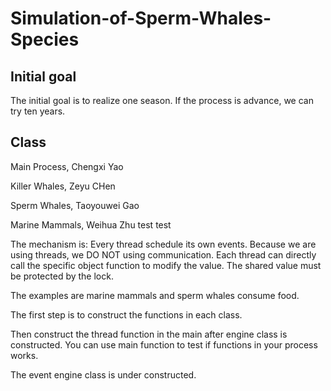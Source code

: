 # Simulation-of-Sperm-Whales-Species

## Initial goal
The initial goal is to realize one season. If the process is advance, we can try ten 
years.

## Class
Main Process, Chengxi Yao

Killer Whales, Zeyu CHen

Sperm Whales, Taoyouwei Gao

Marine Mammals, Weihua Zhu test test

The mechanism is:
Every thread schedule its own events. Because we are using threads, we DO NOT using
communication. Each thread can directly call the specific object function to modify
the value. The shared value must be protected by the lock.

The examples are marine mammals and sperm whales consume food.

The first step is to construct the functions in each class.

Then construct the thread function in the main after engine class is constructed. You
can use main function to test if functions in your process works.

The event engine class is under constructed.

